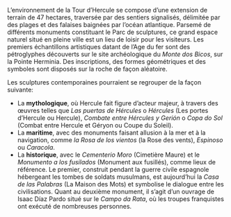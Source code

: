 L’environnement de la Tour d’Hercule se compose d’une extension de terrain de 47 hectares, traversée par des sentiers signalisés, délimitée par des plages et des falaises baignées par l’océan atlantique. Parsemé de différents monuments constituant le Parc de sculptures, ce grand espace naturel situé en pleine ville est un lieu de loisir pour les visiteurs. Les premiers échantillons artistiques datant de l’Age du fer sont des pétroglyphes découverts sur le site archéologique du *Monte dos Bicos*, sur la Pointe Herminia. Des inscriptions, des formes géométriques et des symboles sont disposés sur la roche de façon aléatoire.

Les sculptures contemporaines pourraient se regrouper de la façon suivante:

* La **mythologique**, où Hercule fait figure d’acteur majeur, à travers des œuvres telles que *Las puertas de Hércules* o *Hércules* (Les portes d’Hercule ou Hercule), *Combate entre Hércules y Gerión* o *Copa do Sol* (Combat entre Hercule et Géryon ou Coupe du Soleil).
* La **maritime**, avec des monuments faisant allusion à la mer et à la navigation, comme *la Rosa de los vientos* (la Rose des vents), *Espinoso* ou *Caracola*.
* La **historique**, avec le *Cementerio Moro* (Cimetière Maure) et le *Monumento a los fusilados* (Monument aux fusillés), comme lieux de référence. Le premier, construit pendant la guerre civile espagnole hébergeant les tombes de soldats musulmans, est aujourd’hui la *Casa de las Palabras* (La Maison des Mots) et symbolise le dialogue entre les civilisations. Quant au deuxième monument, il s’agit d’un ouvrage de Isaac Díaz Pardo situé sur le *Campo da Rata*, où les troupes franquistes ont exécuté de nombreuses personnes.